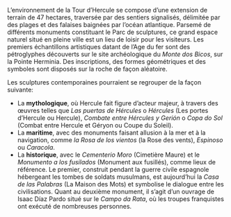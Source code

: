 L’environnement de la Tour d’Hercule se compose d’une extension de terrain de 47 hectares, traversée par des sentiers signalisés, délimitée par des plages et des falaises baignées par l’océan atlantique. Parsemé de différents monuments constituant le Parc de sculptures, ce grand espace naturel situé en pleine ville est un lieu de loisir pour les visiteurs. Les premiers échantillons artistiques datant de l’Age du fer sont des pétroglyphes découverts sur le site archéologique du *Monte dos Bicos*, sur la Pointe Herminia. Des inscriptions, des formes géométriques et des symboles sont disposés sur la roche de façon aléatoire.

Les sculptures contemporaines pourraient se regrouper de la façon suivante:

* La **mythologique**, où Hercule fait figure d’acteur majeur, à travers des œuvres telles que *Las puertas de Hércules* o *Hércules* (Les portes d’Hercule ou Hercule), *Combate entre Hércules y Gerión* o *Copa do Sol* (Combat entre Hercule et Géryon ou Coupe du Soleil).
* La **maritime**, avec des monuments faisant allusion à la mer et à la navigation, comme *la Rosa de los vientos* (la Rose des vents), *Espinoso* ou *Caracola*.
* La **historique**, avec le *Cementerio Moro* (Cimetière Maure) et le *Monumento a los fusilados* (Monument aux fusillés), comme lieux de référence. Le premier, construit pendant la guerre civile espagnole hébergeant les tombes de soldats musulmans, est aujourd’hui la *Casa de las Palabras* (La Maison des Mots) et symbolise le dialogue entre les civilisations. Quant au deuxième monument, il s’agit d’un ouvrage de Isaac Díaz Pardo situé sur le *Campo da Rata*, où les troupes franquistes ont exécuté de nombreuses personnes.